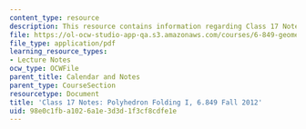 ```yaml
---
content_type: resource
description: This resource contains information regarding Class 17 Notes, Fall 2012.
file: https://ol-ocw-studio-app-qa.s3.amazonaws.com/courses/6-849-geometric-folding-algorithms-linkages-origami-polyhedra-fall-2012/98e0c1fba1026a1e3d3d1f3cf8cdfe1e_MIT6_849F12_C17.pdf
file_type: application/pdf
learning_resource_types:
- Lecture Notes
ocw_type: OCWFile
parent_title: Calendar and Notes
parent_type: CourseSection
resourcetype: Document
title: 'Class 17 Notes: Polyhedron Folding I, 6.849 Fall 2012'
uid: 98e0c1fb-a102-6a1e-3d3d-1f3cf8cdfe1e
---
```

